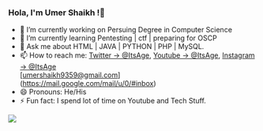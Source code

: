 ### Hola, I'm Umer Shaikh !👋

- 🔭 I’m currently working on Persuing Degree in Computer Science 
- 🌱 I’m currently learning Pentesting | ctf | preparing for OSCP  
- 💬 Ask me about HTML | JAVA | PYTHON | PHP | MySQL. 
- 📫 How to reach me: [Twitter -> @ItsAge](https://twitter.com/ItsAge20),  [Youtube -> @ItsAge](https://www.youtube.com/channel/UC1_-NkAqBYGC7BveIYTXVfA),  [Instagram -> @ItsAge ](https://www.instagram.com/its_age_18/)  
[umershaikh9359@gmail.com] (https://mail.google.com/mail/u/0/#inbox)
- 😄 Pronouns: He/His
- ⚡ Fun fact: I spend lot of time on Youtube and Tech Stuff.
<img src="https://github-readme-stats.vercel.app/api?username=ItsAge9633&&show_icons=true&title_color=ffffff&icon_color=bb2acf&text_color=daf7dc&bg_color=151515"> 
